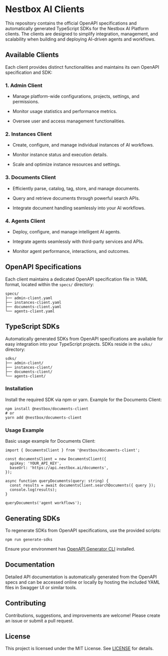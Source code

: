 # **Nestbox AI Clients**

This repository contains the official OpenAPI specifications and automatically generated TypeScript SDKs for the Nestbox AI Platform clients. The clients are designed to simplify integration, management, and scalability when building and deploying AI-driven agents and workflows.

## **Available Clients**

Each client provides distinct functionalities and maintains its own OpenAPI specification and SDK:

### **1\. Admin Client**

* Manage platform-wide configurations, projects, settings, and permissions.

* Monitor usage statistics and performance metrics.

* Oversee user and access management functionalities.

### **2\. Instances Client**

* Create, configure, and manage individual instances of AI workflows.

* Monitor instance status and execution details.

* Scale and optimize instance resources and settings.

### **3\. Documents Client**

* Efficiently parse, catalog, tag, store, and manage documents.

* Query and retrieve documents through powerful search APIs.

* Integrate document handling seamlessly into your AI workflows.

### **4\. Agents Client**

* Deploy, configure, and manage intelligent AI agents.

* Integrate agents seamlessly with third-party services and APIs.

* Monitor agent performance, interactions, and outcomes.

## **OpenAPI Specifications**

Each client maintains a dedicated OpenAPI specification file in YAML format, located within the `specs/` directory:

```
specs/
├── admin-client.yaml
├── instances-client.yaml
├── documents-client.yaml
└── agents-client.yaml
```

## **TypeScript SDKs**

Automatically generated SDKs from OpenAPI specifications are available for easy integration into your TypeScript projects. SDKs reside in the `sdks/` directory:

```
sdks/
├── admin-client/
├── instances-client/
├── documents-client/
└── agents-client/
```

### **Installation**

Install the required SDK via npm or yarn. Example for the Documents Client:

```
npm install @nestbox/documents-client
# or
yarn add @nestbox/documents-client
```

### **Usage Example**

Basic usage example for Documents Client:

```
import { DocumentsClient } from '@nestbox/documents-client';

const documentsClient = new DocumentsClient({
  apiKey: 'YOUR_API_KEY',
  baseUrl: 'https://api.nestbox.ai/documents',
});

async function queryDocuments(query: string) {
  const results = await documentsClient.searchDocuments({ query });
  console.log(results);
}

queryDocuments('agent workflows');
```

## **Generating SDKs**

To regenerate SDKs from OpenAPI specifications, use the provided scripts:

```
npm run generate-sdks
```

Ensure your environment has [OpenAPI Generator CLI](https://github.com/OpenAPITools/openapi-generator-cli) installed.

## **Documentation**

Detailed API documentation is automatically generated from the OpenAPI specs and can be accessed online or locally by hosting the included YAML files in Swagger UI or similar tools.

## **Contributing**

Contributions, suggestions, and improvements are welcome\! Please create an issue or submit a pull request.

## **License**

This project is licensed under the MIT License. See [LICENSE](https://chatgpt.com/g/g-p-677d3b441f3c819188ef78cb69c1ffe1-nestbox/c/LICENSE) for details.

